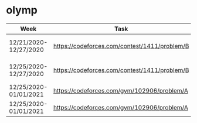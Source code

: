 # olymp

| Week                  | Task                                          | Path                 | Status |
| --------------------- | --------------------------------------------- | -------------------- | ------ |
| 12/21/2020-12/27/2020 | https://codeforces.com/contest/1411/problem/B | 01-codeforces-1411-B | Active |
| 12/25/2020-12/27/2020 | https://codeforces.com/contest/1411/problem/B | 01-codeforces-1411-B |  Done  |
| 12/25/2020-01/01/2021 |  https://codeforces.com/gym/102906/problem/A  |     01-CPB-Olymp     | Active |
| 12/25/2020-01/01/2021 |  https://codeforces.com/gym/102906/problem/A  |     01-CPB-Olymp     | Solved |
